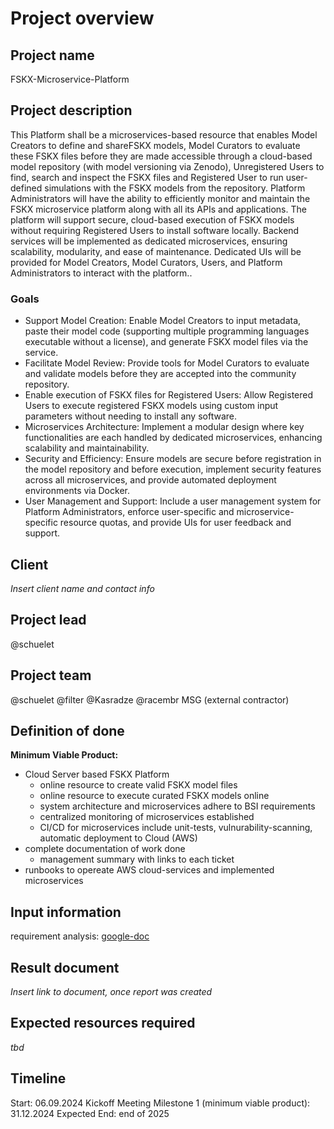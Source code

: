 # Project overview

## Project name
FSKX-Microservice-Platform

## Project description
This Platform shall be a microservices-based resource that enables Model Creators to define and shareFSKX models, Model Curators to evaluate these FSKX files before they are made accessible through a cloud-based model repository (with model versioning via Zenodo), Unregistered Users to find, search and inspect the FSKX files and Registered User to run user-defined simulations with the FSKX models from the repository. Platform Administrators will have the ability to efficiently monitor and maintain the FSKX microservice platform along with all its APIs and applications.
The platform will support secure, cloud-based execution of FSKX models without requiring Registered Users to install software locally. Backend services will be implemented as dedicated microservices, ensuring scalability, modularity, and ease of maintenance. Dedicated UIs will be provided for Model Creators, Model Curators, Users, and Platform Administrators to interact with the platform..
### Goals
- Support Model Creation: Enable Model Creators to input metadata, paste their model code (supporting multiple programming languages executable without a license), and generate FSKX model files via the service.
- Facilitate Model Review: Provide tools for Model Curators to evaluate and validate models before they are accepted into the community repository.
- Enable execution of FSKX files for Registered Users: Allow Registered Users to execute registered FSKX models using custom input parameters without needing to install any software.
- Microservices Architecture: Implement a modular design where key functionalities are each handled by dedicated microservices, enhancing scalability and maintainability.
- Security and Efficiency: Ensure models are secure before registration in the model repository and before execution, implement security features across all microservices, and provide automated deployment environments via Docker.
- User Management and Support: Include a user management system for Platform Administrators, enforce user-specific and microservice-specific resource quotas, and provide UIs for user feedback and support.

## Client
*Insert client name and contact info*

## Project lead
@schuelet

## Project team
@schuelet
@filter
@Kasradze
@racembr
MSG (external contractor)

## Definition of done
**Minimum Viable Product:**
- Cloud Server based FSKX Platform 
  - online resource to create valid FSKX model files
  - online resource to execute curated FSKX models online
  - system architecture and microservices adhere to BSI requirements
  - centralized monitoring of microservices established
  - CI/CD for microservices include unit-tests, vulnurability-scanning, automatic deployment to Cloud (AWS)
- complete documentation of work done
  - management summary with links to each ticket
- runbooks to opereate AWS cloud-services and implemented microservices
 

## Input information
requirement analysis: [google-doc](https://docs.google.com/document/d/1I6cHCkQaCJaefLsXmQtdH74ExnBeQS_q-rwV_40FnoM/edit?tab=t.0#heading=h.vn6jbd619nez)

## Result document
*Insert link to document, once report was created*

## Expected resources required
*tbd*

## Timeline
Start: 06.09.2024 Kickoff Meeting
Milestone 1 (minimum viable product): 31.12.2024
Expected End: end of 2025
